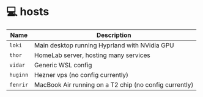 # :computer: hosts

| Name     | Description                                                                 |
| -------- | --------------------------------------------------------------------------- |
| `loki`   | Main desktop running Hyprland with NVidia GPU                               |
| `thor`   | HomeLab server, hosting many services                                       |
| `vidar`  | Generic WSL config                                                          |
| `huginn` | Hezner vps (no config currently)                                            |
| `fenrir` | MacBook Air running on a T2 chip (no config currently)                      |
